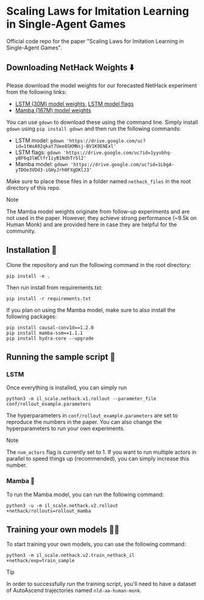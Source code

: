 # Scaling Laws for Imitation Learning in Single-Agent Games

Official code repo for the paper "Scaling Laws for Imitation Learning in Single-Agent Games".

## Downloading NetHack Weights ⬇️

Please download the model weights for our forecasted NetHack experiment from the following links:
- [LSTM (30M) model weights](https://drive.google.com/file/d/1tWxA92qkat7Uee8SKMNsj-BV1K9ENExl/view?usp=share_link), [LSTM model flags](https://drive.google.com/file/d/1yyvbhq-yBF6q3lWCtfrIiyB1NdhTr5l2/view?usp=share_link)
- [Mamba (167M) model weights](https://drive.google.com/file/d/1LbgA-yTDOe3VDd3-iGHyJrh0FXgDKlJ3/view?usp=share_link)

You can use `gdown` to download these using the command line. Simply install `gdown` using `pip install gdown` and then run the following commands:
- LSTM model: `gdown 'https://drive.google.com/uc?id=1tWxA92qkat7Uee8SKMNsj-BV1K9ENExl'`
- LSTM flags: `gdown 'https://drive.google.com/uc?id=1yyvbhq-yBF6q3lWCtfrIiyB1NdhTr5l2'`
- Mamba model: `gdown 'https://drive.google.com/uc?id=1LbgA-yTDOe3VDd3-iGHyJrh0FXgDKlJ3'`

Make sure to place these files in a folder named `nethack_files` in the root directory of this repo.
> [!NOTE]
> The Mamba model weights originate from follow-up experiments and are not used in the paper. 
> However, they achieve strong performance (~9.5k on Human Monk) and are provided here in case they are helpful for the community.

## Installation 🔌
Clone the repository and run the following command in the root directory:
```
pip install -e .
```

Then run install from requirements.txt:
``` 
pip install -r requirements.txt
```

If you plan on using the Mamba model, make sure to also install the following packages:
```
pip install causal-conv1d==1.2.0
pip install mamba-ssm==1.1.1
pip install hydra-core --upgrade
```

## Running the sample script 🚀

### LSTM
Once everything is installed, you can simply run
```
python3 -m il_scale.nethack.v1.rollout --parameter_file conf/rollout_example.parameters
```
The hyperparameters in `conf/rollout_example.parameters` are set to reproduce the numbers in the paper. You can also change the hyperparameters to run your own experiments.

> [!NOTE]
> The `num_actors` flag is currently set to 1. If you want to run multiple actors in parallel to speed things up (recommended), you can simply increase this number.

### Mamba 🐍

To run the Mamba model, you can run the following command:
```
python3 -u -m il_scale.nethack.v2.rollout +nethack/rollouts=rollout_mamba
```

## Training your own models 🏋️‍♂️
To start training your own models, you can use the following command:
```
python3 -m il_scale.nethack.v2.train_nethack_il +nethack/exp=train_sample
```

> [!TIP]
> In order to successfully run the training script, you'll need to have a dataset of AutoAscend trajectories named `nld-aa-human-monk`. 

